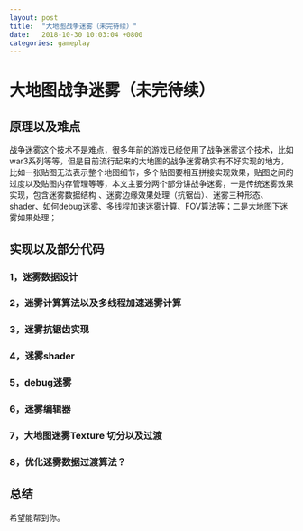 ```yaml
---
layout: post
title:  "大地图战争迷雾（未完待续）"
date:   2018-10-30 10:03:04 +0800
categories: gameplay
---
```

# 大地图战争迷雾（未完待续）
## 原理以及难点<br>
战争迷雾这个技术不是难点，很多年前的游戏已经使用了战争迷雾这个技术，比如war3系列等等，但是目前流行起来的大地图的战争迷雾确实有不好实现的地方，比如一张贴图无法表示整个地图细节，多个贴图要相互拼接实现效果，贴图之间的过度以及贴图内存管理等等，本文主要分两个部分讲战争迷雾，一是传统迷雾效果实现，包含迷雾数据结构
、迷雾边缘效果处理（抗锯齿）、迷雾三种形态、shader、如何debug迷雾、多线程加速迷雾计算、FOV算法等；二是大地图下迷雾如果处理；
## 实现以及部分代码<br>
### 1，迷雾数据设计<br>
### 2，迷雾计算算法以及多线程加速迷雾计算<br>
### 3，迷雾抗锯齿实现<br>
### 4，迷雾shader<br>
### 5，debug迷雾<br>
### 6，迷雾编辑器<br>
### 7，大地图迷雾Texture 切分以及过渡<br>
### 8，优化迷雾数据过渡算法？<br>
## 总结<br>
希望能帮到你。
